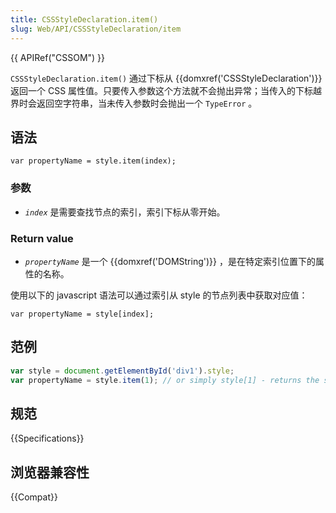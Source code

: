 ```yaml
---
title: CSSStyleDeclaration.item()
slug: Web/API/CSSStyleDeclaration/item
---
```


{{ APIRef("CSSOM") }}

`CSSStyleDeclaration.item()` 通过下标从 {{domxref('CSSStyleDeclaration')}} 返回一个 CSS 属性值。只要传入参数这个方法就不会抛出异常；当传入的下标越界时会返回空字符串，当未传入参数时会抛出一个 `TypeError` 。

## 语法

```plain
var propertyName = style.item(index);
```

### 参数

- _`index`_ 是需要查找节点的索引，索引下标从零开始。

### Return value

- _`propertyName`_ 是一个 {{domxref('DOMString')}} ，是在特定索引位置下的属性的名称。

使用以下的 javascript 语法可以通过索引从 style 的节点列表中获取对应值：

```plain
var propertyName = style[index];
```

## 范例

```js
var style = document.getElementById('div1').style;
var propertyName = style.item(1); // or simply style[1] - returns the second style listed
```

## 规范

{{Specifications}}

## 浏览器兼容性

{{Compat}}
